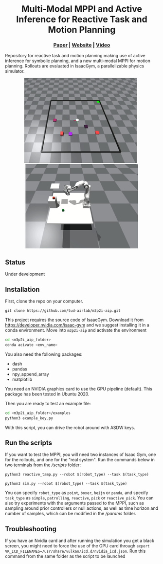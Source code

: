 <p align="center">
    <h1 align="center">Multi-Modal MPPI and Active Inference for Reactive Task and Motion Planning</h1>
    <h3 align="center"><a href="https://arxiv.org/abs/2312.02328">Paper</a> | <a href="https://sites.google.com/view/m3p2i-aip">Website</a> | <a href="https://www.youtube.com/watch?v=y2CTgv6hxVI&t=2s">Video</a> </h3>
</p>

Repository for reactive task and motion planning making use of active inference for symbolic planning, and a new multi-modal MPPI for motion planning. Rollouts are evaluated in IsaacGym, a parallelizable physics simulator.

<p align="center">
    <img src="./assets/images/m3p2i_1corner.gif" alt="001" width=370 /> &nbsp; <img src="./assets/images/m3p2i_pick_with_obs.gif" alt="002" width=370 />
</p>

## Status
Under development

## Installation
First, clone the repo on your computer. 
```
git clone https://github.com/tud-airlab/m3p2i-aip.git
```
This project requires the source code of IsaacGym. Download it from https://developer.nvidia.com/isaac-gym and we suggest installing it in a conda environment. Move into `m3p2i-aip` and activate the environment

````bash
cd <m3p2i_aip_folder>
conda acivate <env_name>
````
You also need the following packages:
- dash
- pandas
- npy_append_array
- matplotlib

You need an NVIDIA graphics card to use the GPU pipeline (default). This package has been tested in Ubuntu 2020.

Then you are ready to test an example file:

````bash
cd <m3p2i_aip_folder>/examples
python3 example_key.py
````
With this script, you can drive the robot around with ASDW keys. 

## Run the scripts

If you want to test the MPPI, you will need two instances of Isaac Gym, one for the rollouts, and one for the "real system". Run the commands below in two terminals from the */scripts* folder: 
````
python3 reactive_tamp.py --robot $(robot_type) --task $(task_type)
````

````
python3 sim.py --robot $(robot_type) --task $(task_type)
````

You can specify `robot_type` as `point`, `boxer`, `heijn` or `panda`, and specify `task_type` as `simple`, `patrolling`, `reactive`, `pick` or `reactive_pick`. You can also try experiments with the arguments passed to the MPPI, such as sampling around prior controllers or null actions, as well as time horizon and number of samples, which can be modified in the */params* folder. 

## Troubleshooting
If you have an Nvidia card and after running the simulation you get a black screen, you might need to force the use of the GPU card through ``export VK_ICD_FILENAMES=/usr/share/vulkan/icd.d/nvidia_icd.json``. Run this command from the same folder as the script to be launched
